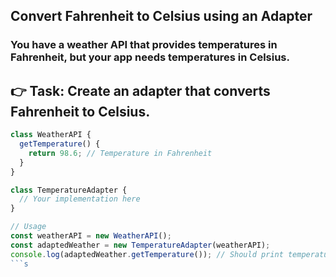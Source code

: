 ## Convert Fahrenheit to Celsius using an Adapter
### You have a weather API that provides temperatures in Fahrenheit, but your app needs temperatures in Celsius.

## 👉 Task: Create an adapter that converts Fahrenheit to Celsius.

```javascript
class WeatherAPI {
  getTemperature() {
    return 98.6; // Temperature in Fahrenheit
  }
}

class TemperatureAdapter {
  // Your implementation here
}

// Usage
const weatherAPI = new WeatherAPI();
const adaptedWeather = new TemperatureAdapter(weatherAPI);
console.log(adaptedWeather.getTemperature()); // Should print temperature in Celsius
```s
